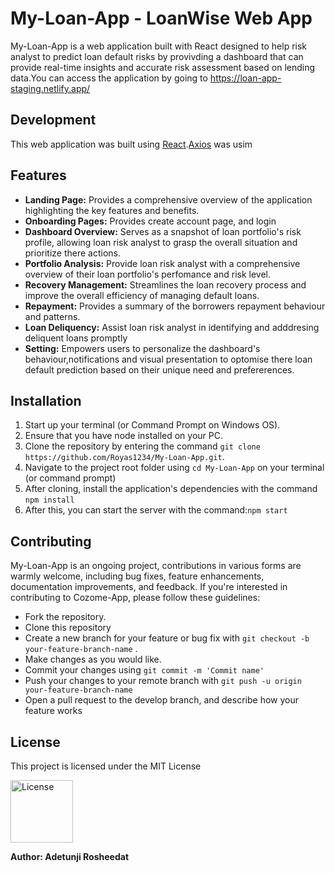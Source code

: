 <div align="left">
  <div>
     <h1>
    My-Loan-App - LoanWise Web App
    </h1>
  
  My-Loan-App is a web application built with React designed to help risk analyst to predict loan default risks by provivding a dashboard that can provide real-time insights and accurate risk assessment based on lending data.You can access the application by going to https://loan-app-staging.netlify.app/
    
  </div>

  ## Development
  This web application was built using [React](https://react.dev/).[Axios](https://axios-http.com/) was usim
  

  ## Features
  -  **Landing Page:** Provides a comprehensive overview of the application highlighting the key features and benefits.
  -  **Onboarding Pages:** Provides create account page, and login
  -  **Dashboard Overview:** Serves as a snapshot of loan portfolio's risk profile, allowing loan risk analyst to grasp the overall situation and prioritize there actions.
  -  **Portfolio Analysis:** Provide loan risk analyst with a comprehensive overview of their loan portfolio's perfomance and risk level.
  -  **Recovery Management:** Streamlines the loan recovery process and improve the overall efficiency of managing default loans.
  -  **Repayment:** Provides a summary of the borrowers repayment behaviour and patterns.
  -  **Loan Deliquency:** Assist loan risk analyst in identifying and adddresing deliquent loans promptly
  -  **Setting:** Empowers users to personalize the dashboard's behaviour,notifications and visual presentation to optomise there loan default prediction based on their unique need and prefererences.


## Installation
1.  Start up your terminal (or Command Prompt on Windows OS).
2.  Ensure that you have node installed on your PC.
3.  Clone the repository by entering the command ```git clone https://github.com/Royas1234/My-Loan-App.git```.
4.  Navigate to the project root folder using 
```cd My-Loan-App``` on your terminal (or command prompt)
5.  After cloning, install the application's dependencies with the command ```npm install```
6.  After this, you can start the server with the command:```npm start```

## Contributing

My-Loan-App is an ongoing project, contributions in various forms are warmly welcome, including bug fixes, feature enhancements, documentation improvements, and feedback. If you're interested in contributing to Cozome-App, please follow these guidelines:

- Fork the repository.
- Clone this repository
- Create a new branch for your feature or bug fix with ```git checkout -b your-feature-branch-name``` .
- Make changes as you would like.
- Commit your changes using ```git commit -m 'Commit name'```
- Push your changes to your remote branch with ```git push -u origin your-feature-branch-name```
- Open a pull request to the develop branch, and describe how your feature works


##  License
This project is licensed under the MIT License
<div>
  <a href= https://github.com/Royas1234/My-Loan-App/blob/staging/LICENSE)><img width="100" alt="License" src= "https://img.shields.io/badge/license-MIT-blue.svg"></a>
</div>
 
 **Author: Adetunji Rosheedat**

  
</div>
